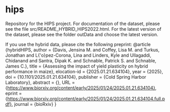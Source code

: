 # hips
Repository for the HIPS project. 
For documentation of the dataset, please see the file src/README_HYBRID_HIPS2022.html. 
For the latest version of the dataset, please see the folder outData and choose the latest version. 

If you use the hybrid data, please cite the following preprint: 
@article {hybridHIPS,
	author = {Davis, Jensina M. and Coffey, Lisa M. and Turkus, Jonathan and L{\'o}pez-Corona, Lina and Linders, Kyle and Ullagaddi, Chidanand and Santra, Dipak K. and Schnable, Patrick S. and Schnable, James C.},
	title = {Assessing the impact of yield plasticity on hybrid performance in maize},
	elocation-id = {2025.01.21.634104},
	year = {2025},
	doi = {10.1101/2025.01.21.634104},
	publisher = {Cold Spring Harbor Laboratory},
	abstract = {},
	URL = {https://www.biorxiv.org/content/early/2025/01/24/2025.01.21.634104},
	eprint = {https://www.biorxiv.org/content/early/2025/01/24/2025.01.21.634104.full.pdf},
	journal = {bioRxiv}
}
